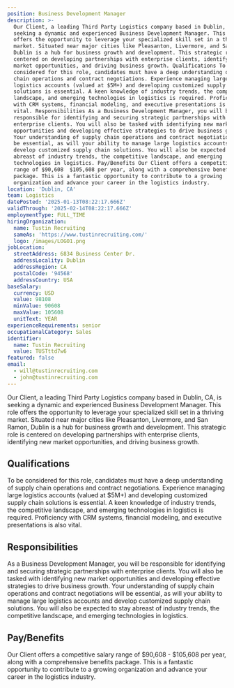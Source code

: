 ```yaml
---
position: Business Development Manager
description: >-
  Our Client, a leading Third Party Logistics company based in Dublin, CA, is
  seeking a dynamic and experienced Business Development Manager. This role
  offers the opportunity to leverage your specialized skill set in a thriving
  market. Situated near major cities like Pleasanton, Livermore, and San Ramon,
  Dublin is a hub for business growth and development. This strategic role is
  centered on developing partnerships with enterprise clients, identifying new
  market opportunities, and driving business growth. Qualifications To be
  considered for this role, candidates must have a deep understanding of supply
  chain operations and contract negotiations. Experience managing large
  logistics accounts (valued at $5M+) and developing customized supply chain
  solutions is essential. A keen knowledge of industry trends, the competitive
  landscape, and emerging technologies in logistics is required. Proficiency
  with CRM systems, financial modeling, and executive presentations is also
  vital. Responsibilities As a Business Development Manager, you will be
  responsible for identifying and securing strategic partnerships with
  enterprise clients. You will also be tasked with identifying new market
  opportunities and developing effective strategies to drive business growth.
  Your understanding of supply chain operations and contract negotiations will
  be essential, as will your ability to manage large logistics accounts and
  develop customized supply chain solutions. You will also be expected to stay
  abreast of industry trends, the competitive landscape, and emerging
  technologies in logistics. Pay/Benefits Our Client offers a competitive salary
  range of $90,608  $105,608 per year, along with a comprehensive benefits
  package. This is a fantastic opportunity to contribute to a growing
  organization and advance your career in the logistics industry.
location: 'Dublin, CA'
team: Logistics
datePosted: '2025-01-13T08:22:17.666Z'
validThrough: '2025-02-14T08:22:17.666Z'
employmentType: FULL_TIME
hiringOrganization:
  name: Tustin Recruiting
  sameAs: 'https://www.tustinrecruiting.com/'
  logo: /images/LOGO1.png
jobLocation:
  streetAddress: 6834 Business Center Dr.
  addressLocality: Dublin
  addressRegion: CA
  postalCode: '94568'
  addressCountry: USA
baseSalary:
  currency: USD
  value: 98108
  minValue: 90608
  maxValue: 105608
  unitText: YEAR
experienceRequirements: senior
occupationalCategory: Sales
identifier:
  name: Tustin Recruiting
  value: TUSTttd7w6
featured: false
email:
  - will@tustinrecruiting.com
  - john@tustinrecruiting.com
---
```




Our Client, a leading Third Party Logistics company based in Dublin, CA, is seeking a dynamic and experienced Business Development Manager. This role offers the opportunity to leverage your specialized skill set in a thriving market. Situated near major cities like Pleasanton, Livermore, and San Ramon, Dublin is a hub for business growth and development. This strategic role is centered on developing partnerships with enterprise clients, identifying new market opportunities, and driving business growth.

## Qualifications
To be considered for this role, candidates must have a deep understanding of supply chain operations and contract negotiations. Experience managing large logistics accounts (valued at $5M+) and developing customized supply chain solutions is essential. A keen knowledge of industry trends, the competitive landscape, and emerging technologies in logistics is required. Proficiency with CRM systems, financial modeling, and executive presentations is also vital.

## Responsibilities
As a Business Development Manager, you will be responsible for identifying and securing strategic partnerships with enterprise clients. You will also be tasked with identifying new market opportunities and developing effective strategies to drive business growth. Your understanding of supply chain operations and contract negotiations will be essential, as will your ability to manage large logistics accounts and develop customized supply chain solutions. You will also be expected to stay abreast of industry trends, the competitive landscape, and emerging technologies in logistics.

## Pay/Benefits
Our Client offers a competitive salary range of $90,608 - $105,608 per year, along with a comprehensive benefits package. This is a fantastic opportunity to contribute to a growing organization and advance your career in the logistics industry.
